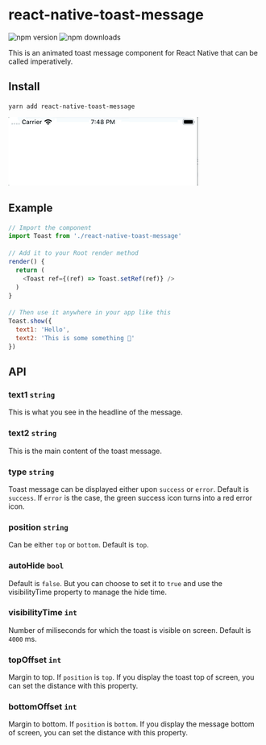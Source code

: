 # react-native-toast-message
![npm version](https://img.shields.io/npm/v/react-native-toast-message)
![npm downloads](https://img.shields.io/npm/dt/react-native-toast-message)

This is an animated toast message component for React Native that can be called imperatively. 

## Install
```
yarn add react-native-toast-message
```
![ToastSuccess](success-toast.gif)

## Example
```js
// Import the component
import Toast from './react-native-toast-message'

// Add it to your Root render method
render() {
  return (
    <Toast ref={(ref) => Toast.setRef(ref)} />
  )
}

// Then use it anywhere in your app like this
Toast.show({
  text1: 'Hello',
  text2: 'This is some something 👋'
})
```

## API
### text1 `string`
This is what you see in the headline of the message. 

### text2 `string`
This is the main content of the toast message. 

### type `string`
Toast message can be displayed either upon `success` or `error`. Default is `success`. If `error` is the case, the green success icon turns into a red error icon.

### position `string`
Can be either `top` or `bottom`. Default is `top`.

### autoHide `bool`
Default is `false`. But you can choose to set it to `true` and use the visibilityTime property to manage the hide time.

### visibilityTime `int`
Number of miliseconds for which the toast is visible on screen. Default is `4000` ms.

### topOffset `int`
Margin to top. If `position` is `top`.
If you display the toast top of screen, you can set the distance with this property. 

### bottomOffset `int`
Margin to bottom. If `position` is `bottom`.
If you display the message bottom of screen, you can set the distance with this property. 

